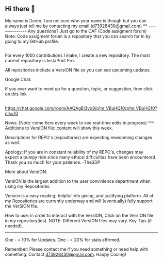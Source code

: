 ## Hi there 👋
  My name is Daren,
   I am not sure who
    your name is though
      but you can always
       just tell me by contacting
     my email (d73928430@gmail.com) 
  **
           ---------------
          Any questions? Just go to the CAF
          (Code assigment forum)
          Note: Code assigment forum is a repository 
          that you can search for in by going
          to my GitHub profile.
##


For every 1000 contributions I make, I create a new repository.
The most current repository is InstaPrint Pro.


All repositories include a VersION file so you can see upcoming updates.

Google Chat:

If you ever want to meet up for a question, topic,
or suggestion, then click on this link
##
https://chat.google.com/room/AAQAgBI3vo8/p1m_VBuHQ10/p1m_VBuHQ10?cls=10

News: 
(Note: come here every week to see real-time edits in progress)
^^^
Additions to VersION file:
content will show this week.

Descriptions for REPO's (repositories)
are expecting newcoming changes as well.

Apology: If you are in constant reliability of my REPO's,
changes may expect a bumpy ride since many ethical difficulties 
have been encountered. 
Thank you so much for your patience. -The3DP

More about VersION.

VersION is the largest addition to the user convinience
department when using my Repositories. 

Version is a easy reading, helpful info giving, and
justifying platform. All of my Repositories are currently underway 
and will (eventually) fully support the VerSION file.

How to use: In order to interact with the VersION, Click on 
the VersION file in my repository(ies). 
NOTE: Different VersION files may vary.
Key Tips (if needed).
**********************
One - = 10% for Updates.
One - = 20% for stats affirmed.

Remember: Please contact me if you 
need something or need help with something.
Contact d73928430@gmail.com. Happy Coding!
